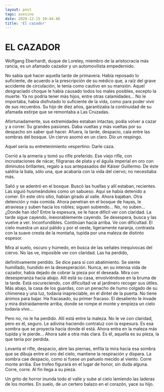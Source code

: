 ```yaml
---
layout: post
tags: asesino
date: 2020-12-15 10:44:40
title: 'El cazador'
---
```


# EL CAZADOR

Wolfgang Eberhardt, duque de Loreley, miembro de la aristocracia más
rancia, es un afamado cazador y un automovilista empedernido.

No sabía qué hacer aquella tarde de primavera. Había reposado lo
suficiente, de acuerdo a la prescripción de su médico que, a raíz del
grave accidente de circulación, le tenía como cautivo en su mansión.
Aquel desgraciado choque le había causado todos los males posibles,
excepto la muerte. Ya no podría tener más hijos, entre otras
calamidades... No le importaba, había disfrutado lo suficiente de la
vida, como para poder vivir de sus recuerdos. Su hijo de diez años,
garantizaba la continuidad de su afamada estirpe que se remontaba a Las
Cruzadas.

Afortunadamente, sus extremidades estaban intactas; podía volver a
cazar y a correr. Su grandes pasiones. Daba vueltas y más vueltas por
su despacho sin saber qué hacer. Afuera, la tarde, despacio, caía entre
las sombras del bosque. Un ciervo asomó en un claro. Dio un respingo.

Aquel sería su entretenimiento vespertino: Darle caza.

Corrió a la armería y tomó su rifle preferido. Ese viejo rifle, con
incrustaciones de nácar, filigranas de plata y el águila imperial en
oro con diminutos brillantes, regalo a sus antepasados del Káiser
Guillermo. De éste saldría la bala, sólo una, que acabaría con la vida
del ciervo; no necesitaba más.

Salió y se adentró en el bosque. Buscó las huellas y allí estaban,
recientes. Las siguió husmeándoles como un sabueso. Aquí se había
detenido a comer. En este otro sitio, habían girado al valle. Ahora
bajaban. Otra detención y más comida. Ahora penetran en el bosque de
hayas, le atraviesa y suben hacia los robles; siguen subiendo... No, no
suben... ¿Donde han ido? Entre la espesura, se le hace difícil ver con
claridad. La tarde sigue cayendo, inexorablemente cayendo. Se
desespera, busca y las vuelve a ver. Inconfundibles. Continúan hacia
arriba. Ve con dificultad. El cielo muestra un azul pálido y por el
oeste, ligeramente naranja, contrasta con la suave cresta de la
montaña, tupida por una maleza de distinto espesor.

Mira al suelo, oscuro y húmedo, en busca de las señales inequívocas del
ciervo. No las ve, imposible ver con claridad. Las ha perdido,

definitivamente perdido. Se dice para sí con abatimiento. Se siente
humillado, hundido en la desesperación. Nunca, en su intensa vida de
cazador, había dejado de cobrar la pieza por él deseada. Mira con
desesperanza hacia abajo. Allí está su casa, envolviéndose en la bruma
de la tarde. Está oscureciendo, con dificultad ve al jardinero recoger
sus útiles. Más abajo, la casa de los guardas, con un penacho de humo
colgado de su chimenea y una luz, todavía inapreciable, en el dintel de
la puerta. No tiene ánimos para bajar. Ha fracasado, su primer fracaso.
El desaliento le invade y mira distraídamente arriba, donde se rompe el
monte y empieza un cielo todavía vivo...

Pero no, no le ha perdido. Allí está entre la maleza. No le ve con
claridad, pero es él, seguro. Le adivina haciendo contraluz con la
espesura. Es esa sombra que se proyecta hacia donde él está. Ahora
entra en la maleza más tupida y le pierde... Ahora sale a otra más
clara. Es él, aquella es su pieza, la que tenía por perdida.

Levanta el rifle, despacio, abre las piernas, enfila la mira hacia esa
sombra que se dibuja entre el oro del cielo, mantiene la respiración y
dispara. La sombra cae despacio, como si fuese un pañuelo mecido al
viento. Corre monte arriba. Ese trofeo figurará en el lugar de honor,
sin duda alguna. Corre, corre. Al fin llega a su pieza.

Un grito de horror inunda todo el valle y sube al cielo lamiendo las
laderas de los montes. En suelo, de un certero balazo en el corazón,
yace su hijo.
